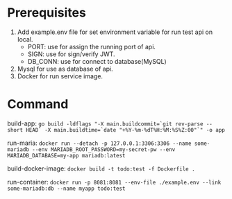 # Prerequisites
1. Add example.env file for set environment variable for run test api on local.
    - PORT: use for assign the running port of api.
    - SIGN: use for sign/verify JWT.
    - DB_CONN: use for connect to database(MySQL)
2. Mysql for use as database of api.
3. Docker for run service image.

# Command
build-app: ```go build -ldflags "-X main.buildcommit=`git rev-parse --short HEAD` -X main.buildtime=`date "+%Y-%m-%dT%H:%M:%S%Z:00"`" -o app```

run-maria: ```docker run --detach -p 127.0.0.1:3306:3306 --name some-mariadb --env MARIADB_ROOT_PASSWORD=my-secret-pw --env MARIADB_DATABASE=my-app mariadb:latest```

build-docker-image: ```docker build -t todo:test -f Dockerfile .```

run-container: ```docker run -p 8081:8081 --env-file ./example.env --link some-mariadb:db --name myapp todo:test```